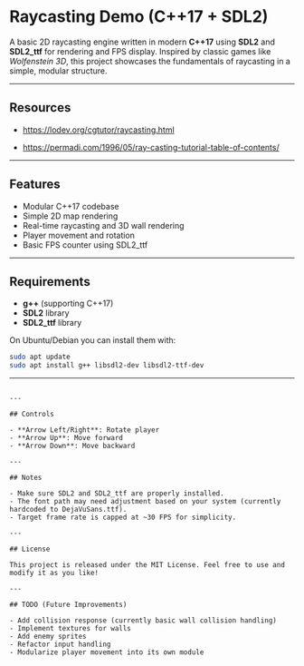 # Raycasting Demo (C++17 + SDL2)

A basic 2D raycasting engine written in modern **C++17** using **SDL2** and **SDL2_ttf** for rendering and FPS display.
Inspired by classic games like *Wolfenstein 3D*, this project showcases the fundamentals of raycasting in a simple, modular structure.


---

## Resources

- https://lodev.org/cgtutor/raycasting.html

- https://permadi.com/1996/05/ray-casting-tutorial-table-of-contents/


---


## Features

- Modular C++17 codebase
- Simple 2D map rendering
- Real-time raycasting and 3D wall rendering
- Player movement and rotation
- Basic FPS counter using SDL2_ttf

---


## Requirements

- **g++** (supporting C++17)
- **SDL2** library
- **SDL2_ttf** library

On Ubuntu/Debian you can install them with:
```bash
sudo apt update
sudo apt install g++ libsdl2-dev libsdl2-ttf-dev
```

---


```

---

## Controls

- **Arrow Left/Right**: Rotate player
- **Arrow Up**: Move forward
- **Arrow Down**: Move backward

---

## Notes

- Make sure SDL2 and SDL2_ttf are properly installed.
- The font path may need adjustment based on your system (currently hardcoded to DejaVuSans.ttf).
- Target frame rate is capped at ~30 FPS for simplicity.

---

## License

This project is released under the MIT License. Feel free to use and modify it as you like!

---

## TODO (Future Improvements)

- Add collision response (currently basic wall collision handling)
- Implement textures for walls
- Add enemy sprites
- Refactor input handling
- Modularize player movement into its own module


